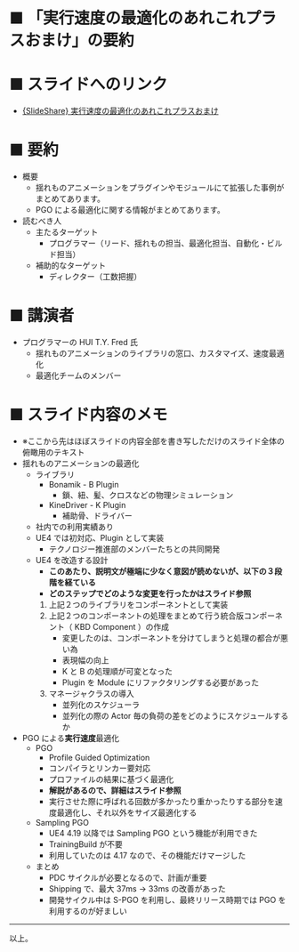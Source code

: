 # ■ 「実行速度の最適化のあれこれプラスおまけ」の要約

# ■ スライドへのリンク
* [{SlideShare} 実行速度の最適化のあれこれプラスおまけ](https://www.slideshare.net/EpicGamesJapan/ss-137253035)

# ■ 要約
* 概要
	* 揺れものアニメーションをプラグインやモジュールにて拡張した事例がまとめてあります。
	* PGO による最適化に関する情報がまとめてあります。
* 読むべき人
	* 主たるターゲット
		* プログラマー（リード、揺れもの担当、最適化担当、自動化・ビルド担当）
	* 補助的なターゲット
		* ディレクター（工数把握）

# ■ 講演者
* プログラマーの HUI T.Y. Fred 氏
	* 揺れものアニメーションのライブラリの窓口、カスタマイズ、速度最適化
	* 最適化チームのメンバー

# ■ スライド内容のメモ
* ※ここから先はほぼスライドの内容全部を書き写しただけのスライド全体の俯瞰用のテキスト
* 揺れものアニメーションの最適化
	* ライブラリ
		* Bonamik - B Plugin
			* 鎖、紐、髪、クロスなどの物理シミュレーション
		* KineDriver - K Plugin
			* 補助骨、ドライバー
	* 社内での利用実績あり
	* UE4 では初対応、Plugin として実装
		* テクノロジー推進部のメンバーたちとの共同開発
	* UE4 を改造する設計
		* **このあたり、説明文が極端に少なく意図が読めないが、以下の３段階を経ている**
		* **どのステップでどのような変更を行ったかはスライド参照**
		1. 上記２つのライブラリをコンポーネントとして実装
		1. 上記２つのコンポーネントの処理をまとめて行う統合版コンポーネント（ KBD Component ）の作成
			* 変更したのは、コンポーネントを分けてしまうと処理の都合が悪い為
			* 表現幅の向上
			* K と B の処理順が可変となった
			* Plugin を Module にリファクタリングする必要があった
		1. マネージャクラスの導入
			* 並列化のスケジューラ
			* 並列化の際の Actor 毎の負荷の差をどのようにスケジュールするか
* PGO による**実行速度**最適化
	* PGO 
		* Profile Guided Optimization
		* コンパイラとリンカー要対応
		* プロファイルの結果に基づく最適化
		* **解説があるので、詳細はスライド参照**
		* 実行させた際に呼ばれる回数が多かったり重かったりする部分を速度最適化し、それ以外をサイズ最適化する
	* Sampling PGO
		* UE4 4.19 以降では Sampling PGO という機能が利用できた
		* TrainingBuild が不要
		* 利用していたのは 4.17 なので、その機能だけマージした
	* まとめ
		* PDC サイクルが必要となるので、計画が重要
		* Shipping で、最大 37ms -> 33ms の改善があった
		* 開発サイクル中は S-PGO を利用し、最終リリース時期では PGO を利用するのが好ましい

----
以上。
